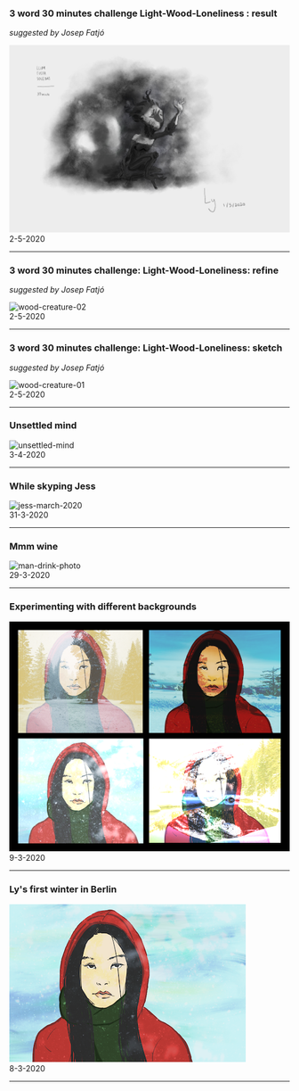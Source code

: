 

### 3 word 30 minutes challenge Light-Wood-Loneliness : result
*suggested by Josep Fatjó*

![wood-creature-03](../docs/images/wooden-creature-03.png)    
2-5-2020

---

### 3 word 30 minutes challenge: Light-Wood-Loneliness: refine
*suggested by Josep Fatjó*

![wood-creature-02](../docs/images/wooden-creature-02.png)    
2-5-2020

---

### 3 word 30 minutes challenge: Light-Wood-Loneliness: sketch
*suggested by Josep Fatjó*

![wood-creature-01](../docs/images/wooden-creature-01.png)    
2-5-2020

---

### Unsettled mind

![unsettled-mind](../docs/images/unsettled-mind.png)    
3-4-2020

---

### While skyping Jess

![jess-march-2020](../docs/images/jess-march2020.png)    
31-3-2020

---

### Mmm wine

![man-drink-photo](../docs/images/mm-wine.png)    
29-3-2020

---


### Experimenting with different backgrounds

![experimenting-bg](../docs/images/experiment-bg.png)    
9-3-2020

---

### Ly's first winter in Berlin

![ly-winter-2020](../docs/images/ly-winter-2020.png)    
8-3-2020

---